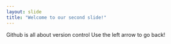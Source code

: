 ```yaml
---
layout: slide
title: "Welcome to our second slide!"
---
```

Github is all about version control
Use the left arrow to go back!
